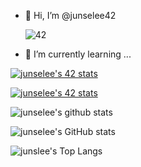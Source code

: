 

- 👋 Hi, I’m @junselee42

  ![42](https://badgen.net/badge/Born2Code/junselee/blue?cache=86400&icon=https://meta.intra.42.fr/assets/42_logo-7dfc9110a5319a308863b96bda33cea995046d1731cebb735e41b16255106c12.svg)
- 🌱 I’m currently learning ...

[![junselee's 42 stats](https://badge42.herokuapp.com/api/stats/junselee?cursus=C%20Piscine)](https://github.com/junselee42/badge42)

[![junselee's 42 stats](https://badge42.herokuapp.com/api/stats/junselee?privacyEmail=true)](https://github.com/junselee42/badge42)

<!---
junselee42/junselee42 is a ✨ special ✨ repository because its `README.md` (this file) appears on your GitHub profile.
You can click the Preview link to take a look at your changes.
--->


![junselee's github stats](https://github-readme-stats.vercel.app/api?username=junselee42&bg_color=7f7fd5,86a8e7,91eac9&title_color=fff&text_color=fff&card_width=11)

![junselee's GitHub stats](https://github-readme-stats.vercel.app/api?username=junselee42&show_icons=true&theme=gruvbox)


![junslee's Top Langs](https://github-readme-stats.vercel.app/api/top-langs/?username=junselee42&hide=tsql&layout=compact&bg_color=7f7fd5,86a8e7,91eac9&title_color=fff&text_color=fff)

